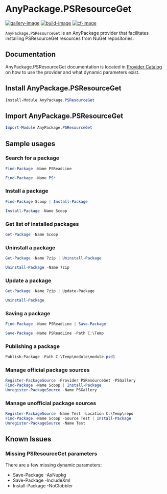 # AnyPackage.PSResourceGet

[![gallery-image]][gallery-site]
[![build-image]][build-site]
[![cf-image]][cf-site]

[gallery-image]: https://img.shields.io/powershellgallery/dt/AnyPackage.PSResourceGet
[build-image]: https://img.shields.io/github/actions/workflow/status/anypackage/psresourceget/ci.yml
[cf-image]: https://img.shields.io/codefactor/grade/github/anypackage/psresourceget
[gallery-site]: https://www.powershellgallery.com/packages/AnyPackage.PSResourceGet
[build-site]: https://github.com/anypackage/psresourceget/actions/workflows/ci.yml
[cf-site]: https://www.codefactor.io/repository/github/anypackage/psresourceget

`AnyPackage.PSResourceGet` is an AnyPackage provider that facilitates installing PSResourceGet resources from NuGet repositories.

## Documentation

AnyPackage.PSResourceGet documentation is located in [Provider Catalog](https://www.anypackage.dev/docs/provider-catalog/psresourceget/about_PSResourceGet_Provider) on how to use the provider and what dynamic parameters exist.

## Install AnyPackage.PSResourceGet

```powershell
Install-Module AnyPackage.PSResourceGet
```

## Import AnyPackage.PSResourceGet

```powershell
Import-Module AnyPackage.PSResourceGet
```

## Sample usages

### Search for a package

```powershell
Find-Package -Name PSReadLine

Find-Package -Name PS*
```

### Install a package

```powershell
Find-Package Scoop | Install-Package

Install-Package -Name Scoop
```

### Get list of installed packages

```powershell
Get-Package -Name Scoop
```

### Uninstall a package

```powershell
Get-Package -Name 7zip | Uninstall-Package

Uninstall-Package -Name 7zip
```

### Update a package

```powershell
Get-Package -Name 7zip | Update-Package

Uninstall-Package
```

### Saving a package

```powershell
Find-Package -Name PSReadLine | Save-Package

Save-Package -Name PSReadLine -Path C:\Temp
```

### Publishing a package

```powershell
Publish-Package -Path C:\Temp\module\module.psd1
```

### Manage official package sources

```powershell
Register-PackageSource -Provider PSResourceGet -PSGallery
Find-Package -Name Scoop | Install-Package
Unregister-PackageSource -Name PSGallery
```

### Manage unofficial package sources

```powershell
Register-PackageSource -Name Test -Location C:\Temp\repo
Find-Package -Name Scoop -Source Test | Install-Package
Unregister-PackageSource -Name Test
```

## Known Issues

### Missing PSResourceGet parameters

There are a few missing dynamic parameters:

* Save-Package -AsNupkg
* Save-Package -IncludeXml
* Install-Package -NoClobbler
